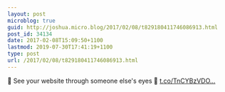 ```yaml
---
layout: post
microblog: true
guid: http://joshua.micro.blog/2017/02/08/t829180411746086913.html
post_id: 34134
date: 2017-02-08T15:09:50+1100
lastmod: 2019-07-30T17:41:19+1100
type: post
url: /2017/02/08/t829180411746086913.html
---
```

💼 See your website through someone else's eyes 📰 [t.co/TnCYBzVDO...](https://t.co/TnCYBzVDOh)
